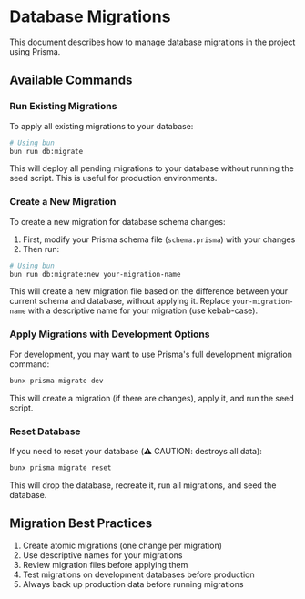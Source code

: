 # Database Migrations

This document describes how to manage database migrations in the project using Prisma.

## Available Commands

### Run Existing Migrations

To apply all existing migrations to your database:

```bash
# Using bun
bun run db:migrate
```

This will deploy all pending migrations to your database without running the seed script. This is useful for production environments.

### Create a New Migration

To create a new migration for database schema changes:

1. First, modify your Prisma schema file (`schema.prisma`) with your changes
2. Then run:

```bash
# Using bun
bun run db:migrate:new your-migration-name
```

This will create a new migration file based on the difference between your current schema and database, without applying it. Replace `your-migration-name` with a descriptive name for your migration (use kebab-case).

### Apply Migrations with Development Options

For development, you may want to use Prisma's full development migration command:

```bash
bunx prisma migrate dev
```

This will create a migration (if there are changes), apply it, and run the seed script.

### Reset Database

If you need to reset your database (⚠️ CAUTION: destroys all data):

```bash
bunx prisma migrate reset
```

This will drop the database, recreate it, run all migrations, and seed the database.

## Migration Best Practices

1. Create atomic migrations (one change per migration)
2. Use descriptive names for your migrations
3. Review migration files before applying them
4. Test migrations on development databases before production
5. Always back up production data before running migrations
